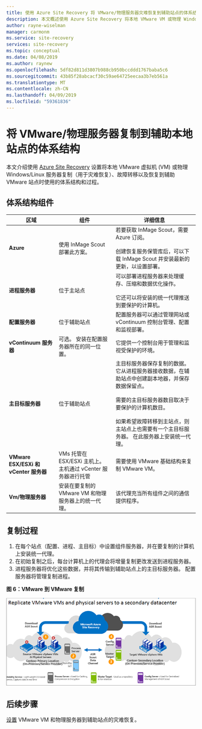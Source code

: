 ```yaml
---
title: 使用 Azure Site Recovery 将 VMware/物理服务器灾难恢复到辅助站点的体系结构 | Microsoft Docs
description: 本文概述使用 Azure Site Recovery 将本地 VMware VM 或物理 Windows/Linux 服务器灾难恢复到辅助 VMware 站点时使用的组件和体系结构。
author: rayne-wiselman
manager: carmonm
ms.service: site-recovery
services: site-recovery
ms.topic: conceptual
ms.date: 04/08/2019
ms.author: raynew
ms.openlocfilehash: 5df82d811d3807b988cb950bccddd1767baba5c6
ms.sourcegitcommit: 43b85f28abcacf30c59ae64725eecaa3b7eb561a
ms.translationtype: MT
ms.contentlocale: zh-CN
ms.lasthandoff: 04/09/2019
ms.locfileid: "59361836"
---
```

# <a name="architecture-for-vmwarephysical-server-replication-to-a-secondary-on-premises-site"></a>将 VMware/物理服务器复制到辅助本地站点的体系结构

本文介绍使用 [Azure Site Recovery](site-recovery-overview.md) 设置将本地 VMware 虚拟机 (VM) 或物理 Windows/Linux 服务器复制（用于灾难恢复）、故障转移以及恢复到辅助 VMware 站点时使用的体系结构和过程。


## <a name="architectural-components"></a>体系结构组件

**区域** | **组件** | **详细信息**
--- | --- | ---
**Azure** | 使用 InMage Scout 部署此方案。 | 若要获取 InMage Scout，需要 Azure 订阅。<br/><br/> 创建恢复服务保管库后，可以下载 InMage Scout 并安装最新的更新，以设置部署。
**进程服务器** | 位于主站点 | 可以部署进程服务器来处理缓存、压缩和数据优化操作。<br/><br/> 它还可以将安装的统一代理推送到要保护的计算机。
**配置服务器** | 位于辅助站点 | 配置服务器可以通过管理网站或 vContinuum 控制台管理、配置和监视部署。
**vContinuum 服务器** | 可选。 安装在配置服务器所在的同一位置。 | 它提供一个控制台用于管理和监视受保护的环境。
**主目标服务器** | 位于辅助站点 | 主目标服务器保存复制的数据。 它从进程服务器接收数据，在辅助站点中创建副本地器，并保存数据保留点。<br/><br/> 需要的主目标服务器数目取决于要保护的计算机数目。<br/><br/> 如果希望故障转移到主站点，则主站点上也需要有一个主目标服务器。 在此服务器上安装统一代理。
**VMware ESX/ESXi 和 vCenter 服务器** |  VMs 托管在 ESX/ESXi 主机上。 主机通过 vCenter 服务器进行托管 | 需要使用 VMware 基础结构来复制 VMware VM。
**Vm/物理服务器** |  安装在要复制的 VMware VM 和物理服务器上的统一代理。 | 该代理充当所有组件之间的通信提供程序。

## <a name="replication-process"></a>复制过程

1. 在每个站点（配置、进程、主目标）中设置组件服务器，并在要复制的计算机上安装统一代理。
2. 在初始复制之后，每台计算机上的代理会将增量复制更改发送到进程服务器。
3. 进程服务器将优化这些数据，并将其传输到辅助站点上的主目标服务器。 配置服务器将管理复制进程。

**图 6：VMware 到 VMware 复制**

![VMware 到 VMware](./media/site-recovery-components/vmware-to-vmware.png)



## <a name="next-steps"></a>后续步骤

[设置](vmware-physical-secondary-disaster-recovery.md) VMware VM 和物理服务器到辅助站点的灾难恢复。
